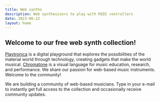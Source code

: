 ```yaml
---
title: Web synths
description: Web synthesizers to play with MIDI controllers
date: 2023-06-22
layout: home
---
```


<script setup>
import SynthList from './components/SynthList.vue'
import TheForm from './components/TheForm.vue'
import AboutUs from './components/AboutUs.vue'
</script>

<SynthList>

</SynthList>

<AboutUs>
<h2 class="text-lg font-bold">Welcome to our free web synth collection!</h2>

<a href='https://playtronica.com' target='_blank' rel='noopener'>Playtronica</a> is a digital playground that explores the possibilities of the material world through technology, creating gadgets that make the world musical. <a href='https://chromatone.center' target='_blank' rel='noopener'>Chromatone</a> is a visual language for music education, research, and performance. We share our passion for web-based music instruments. Welcome to the community!
</AboutUs>

<TheForm>
We are building a community of web-based musicians. Type in your e-mail to instantly get full access to the collection and occasionally receive community updates.
<template #button>JOIN THE COMMUNITY</template>
<template #notice>Your access status will be saved per device and you won't need to enter your e-mail again.</template>
</TheForm>
